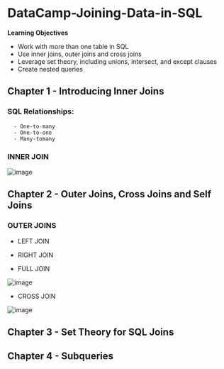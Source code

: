 # DataCamp-Joining-Data-in-SQL

**Learning Objectives**

- Work with more than one table in SQL
- Use inner joins, outer joins and cross joins
- Leverage set theory, including unions, intersect, and except clauses
- Create nested queries

## Chapter 1 -  Introducing Inner Joins

### SQL Relationships:
      - One-to-many
      - One-to-one
      - Many-tomany
### INNER JOIN
![image](https://user-images.githubusercontent.com/113103161/204110472-c96b1139-fff1-4f17-9d5a-0ebd0a8c0159.png)


## Chapter 2 -  Outer Joins, Cross Joins and Self Joins

### OUTER JOINS
- LEFT JOIN

- RIGHT JOIN


- FULL JOIN

![image](https://user-images.githubusercontent.com/113103161/204110482-2270ff71-7ab0-4b14-984f-ff00acda432d.png)

- CROSS JOIN

![image](https://user-images.githubusercontent.com/113103161/204110870-d06bad41-63f8-4b35-a23e-1eb8cfeebd02.png)



## Chapter 3 - Set Theory for SQL Joins

## Chapter 4 - Subqueries

